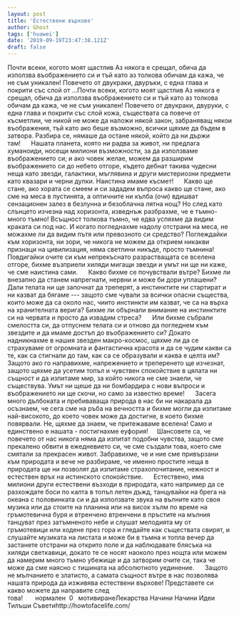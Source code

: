 ```yaml
---
layout: post
title: 'Естествени върхове'
author: Ghost
tags: ['huawei']
date: '2019-09-19T23:47:38.121Z'
draft: false
---
```


Почти всеки, когото моят щастлив Аз някога е срещал, обича да използва въображението си и тъй като аз толкова обичам да кажа, че не съм уникален! Повечето от двукраки, двуръки, с една глава и покрити със слой от ...Почти всеки, когото моят щастлив Аз някога е срещал, обича да използва въображението си и тъй като аз толкова обичам да кажа, че не съм уникален! Повечето от двукраки, двуруки, с една глава и покрити със слой кожа, съществата са повече от късметлии, че никой не може да наложи някой закон, забраняващ някои въображения, тъй като ако беше възможно, всички щяхме да бъдем в затвора. Разбира се, нямаше да остане някой, който да ни държи там!      Нашата планета, която ни радва за живот, ни предлага хуманоиди, носещи милиони възможности, за да използваме въображението си; и ако човек желае, можем да разширим въображението си до небето отгоре, където дебнат такива чудесни неща като звезди, галактики, мъглявина и други мистериозни предмети като квазари и черни дупки. Наистина имаме късмет!      Какво ще стане, ако хората се смеем и си зададем въпроса какво ще стане, ако сме на меса в пустинята, а оптичните ни кълба (очи) вдишват сензационен залез в безлунна и безоблачна лятна нощ? Но след като слънцето изчезна над хоризонта, изведнъж разбрахме, че е тъмно-много тъмно! Всъщност толкова тъмно, че едва успяхме да видим краката си под нас. И когато погледнахме надолу отстрани на меса, не можахме ли да видим пътя или превозното си средство? Поглеждайки към хоризонта, ни зори, че никога не можем да открием никакви признаци на цивилизация, няма светлини никъде, просто тъмнина! Повдигайки очите си към непрекъснато разрастващата се вселена отгоре, бихме възприели хиляди мигащи звезди и умът ни ще ни каже, че сме наистина сами.      Какво бихме се почувствали вътре? Бихме ли внезапно да станем напрегнати, нервни и може би дори уплашени? Дали телата ни ще започнат да треперят, а инстинктите ни стартират и ни казват да бягаме --- защото сме чували за всички опасни същества, които може да са около нас, чиито инстинкти им казват, че са на върха на хранителната верига? Бихме ли обърнали внимание на инстинктите си на червата и просто да извадим стреса?      Или бихме събрали смелостта си, да отпуснем телата си и отново да погледнем към звездите и да имаме достъп до въображението си? Докато надникнахме в нашия звезден макро-космос, щяхме ли да се страхуваме от огромната и фантастична красота и да се чудим какви са те, как са стигнали до там, как са се образували и каква е целта им? Защото ако го направихме, напрежението и треперенето ще изчезнат, защото щяхме да усетим топъл и чувствен спокойствие в цялата ни същност и да изпитаме мир, за който никога не сме знаели, че съществува. Умът ни щеше да ни бомбардира с нови въпроси и въображението ни ще скочи, но само за известно време!      Засега много дълбоката и пребиваваща природа в нас би ни накарала да осъзнаем, че сега сме на ръба на вечността и бихме могли да изпитаме най-високото, до което човек може да достигне, в което бихме повярвали. Не, щяхме да знаем, че притежаваме вселена! Само и единствено е нашата - постигнахме еуфория!     Шансовете са, че повечето от нас никога няма да изпитат подобни чувства, защото сме прекалено обвити в ежедневието си, че сме създали това, което сме смятали за прекрасен живот. Забравихме, че и ние сме привързани към природата и вече не разбираме, че именно простите неща в природата ще ни позволят да изпитаме страхопочитание, нежност и естествен връх на истинското спокойствие.      Естествено, има милиони други естествени възходи в природата, като например да се разхождате боси по калта в топъл летен дъжд, танцувайки на брега на океана с половинката си и да използвате звука на вълните като своя музика или да стоите на планина или на висок хълм по време на гръмотевична буря и втренчено втренчени в пръстите на мълния танцуват през затъмненото небе и слушат мелодията му от гръмотевици или ходене през гора и гледайте как съществата свирят, и слушайте музиката на листата и може би в тъмна и топла вечер да застанете отстрани на открито поле и да наблюдавате блясъка на хиляди светкавици, докато те се носят наоколо през нощта или можем да намерим много тъмно убежище и да затворим очите си, така че може да сме наясно с тишината на абсолютното уединение.      Защото не мълчанието е златисто, а самата същност вътре в нас позволява нашата природа да изживява естествени върхове! Представете си какво можете да направите след това!       нормален  0   мотивиранеЛекарства Начини Начини Идеи Тилъши Съветиhttp://howtofacelife.com/
